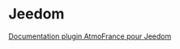 # Jeedom

[Documentation plugin AtmoFrance pour Jeedom](https://jpty.github.io/jeedom/plugins/AtmoFrance/fr_FR/)
